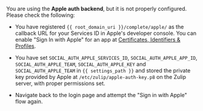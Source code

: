 You are using the **Apple auth backend**, but it is not
properly configured. Please check the following:

* You have registered `{{ root_domain_uri }}/complete/apple/`
  as the callback URL for your Services ID in Apple's developer console. You can
  enable "Sign In with Apple" for an app at
  [Certificates, Identifiers & Profiles](https://developer.apple.com/account/resources/).

* You have set `SOCIAL_AUTH_APPLE_SERVICES_ID`,
  `SOCIAL_AUTH_APPLE_APP_ID`, `SOCIAL_AUTH_APPLE_TEAM`,
  `SOCIAL_AUTH_APPLE_KEY` and `SOCIAL_AUTH_APPLE_TEAM` in `{{
  settings_path }}` and stored the private key provided by Apple at
  `/etc/zulip/apple-auth-key.p8` on the Zulip server, with
  proper permissions set.

* Navigate back to the login page and attempt the "Sign in with Apple"
  flow again.
